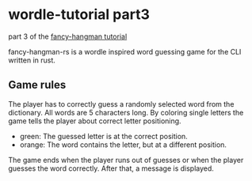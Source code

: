 # wordle-tutorial part3
part 3 of the [fancy-hangman tutorial](https://www.tohuwabohu.io/2022/06/building-a-cli-wordle-game-in-rust-part-3/)

fancy-hangman-rs is a wordle inspired word guessing game for the CLI written in rust.

## Game rules
The player has to correctly guess a randomly selected word from the dictionary. All words are 5 characters long. By coloring single letters the game tells the player about correct letter positioning.
* green: The guessed letter is at the correct position.
* orange: The word contains the letter, but at a different position.

The game ends when the player runs out of guesses or when the player guesses the word correctly. After that, a message is displayed. 

